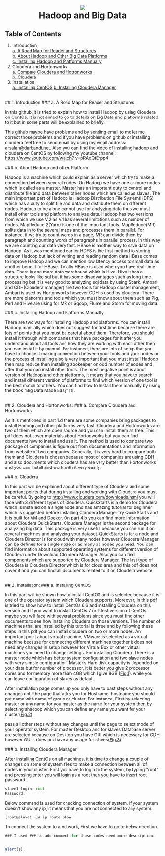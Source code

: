 <h1 align="center">
  <img align="center" src="https://github.com/asikhalaban/Big_Data/blob/master/img/cloud.png?raw=true">
<br>
  Hadoop and Big Data
</h1>

## Table of Contents

1. Introduction<br>
[a. A Road Map for Reader and Structures](#structures)  
[b. About Hadoop and Other Big Data Platforms](#hadoop)  
[c. Installing Hadoop and Platforms Manually](#manually)  
2. Cloudera and Hortonworks<br>
[a. Compare Cloudera and Hotronworks](#c_vs_h)  
[b. Cloudera](#cloudera)  
3. Installation<br>
[a. Installing CentOS](#centos)
[b. Installing Cloudera Manager](#manager)

<br>
## 1. Introduction
<a name="structures"/>
### a. A Road Map for Reader and Structures

In this github, it is tried to explain how to install Hadoop by using Cloudera on CentOs. It is not aimed to go to details on Big Data and platforms related to it but in some parts will be explained to briefly. 

This github maybe have problems and by sending email to me let me correct those problems and if you have problems on github or installing cloudera feel free to send email by using my email address: arsalan@darbandi.net. Also you can find the video of installing hadoop and cloudera on CentOS by following my youtube channel: https://www.youtube.com/watch? v=pRAdQtErpp4

<a name="hadoop">
### b. About Hadoop and other Platform

Hadoop is a machine which could explain as a server which try to make a connection between several nodes. On Hadoop we have one or more nodes which is called as a master. Master has an important duty to control and distribute file and data between other nodes which are called as slaves. The main important part of Hadoop is Hadoop Distribution File System(HDFS) which has a duty to split file and data and distribute them on different nodes. Hadoop to be alone cannot use for analyzing data thus we must install other tools and platform to analyze data. Hadoop has two versions from which we use V.2 as V.1 has several limitations such as number of nodes. MapReduce 2(Yarn) is one of the important tools. MapReduce(MR) splits data in to the
several maps and processes them in parallel. For instance, if we try to count words in a page, MR can divide them by paragraph and counting words of paragraphs in parallel process. In this way we are counting our data very fast.
HBase is another way to save data on Hadoop. As it was mentioned earlier HDFS is the first method to storing data on Hadoop but lack of writing and reading random data HBase comes to improve Hadoop and we can mention low latency access to small data as another benefit for HBase. Totally HBase is used when you have real-time data. There is one more data warehouse which is Hive. Hive it has a structure looks like sql but it has some disadvantages such as long time processing but it is very good to analyzing sql data by using Spark.
Ambari and CDH(Cloudera manager) are two tools for Hadoop cluster management, Ambari is used by Hortonworks however CDH is used by cloudera. There are more platforms and tools which you must know about them such as Pig, Perl and Hive are using for MR or Sqoop, Flume and Storm for moving data.

<a name="manually">
### c. Installing Hadoop and Platforms Manually

There are two ways for installing Hadoop and platforms. You can install Hadoop manually which does not suggest for first time because there are lots of points that you must be careful about them. Therefore, you should install it through with companies that have packages for it after you understand about all tools and how they are working with each other then you can install it by manual. For instance, there are lots of setup that you have to change it making connection between your tools and your nodes or the process of installing also is very important that you must install Hadoop then map reduce then installing zookeeper on odd number of nodes and after that you can install other tools. The most negative point is about version of Hadoop and other platforms, it means that you have to search and install different version of platforms to find which version of one tool is the best match to others. You can find how to Install them manually by using the book “Big Data Made Easy”[1].

<br>
## 2. Cloudera and Hortonworks:
<a name="c_vs_h"/>
### a. Compare Cloudera and Hortonworks

As It is mentioned in part 1.d there are some companies bring packages to
install Hadoop and other platforms very fast. Cloudera and Hortonworks
are two of them which are open source and you can install them as free.
This pdf does not cover materials about Hortonworks but you can find
documents how to install and use it. The method is used to compare two package of companies is figure out from documentations and information from website of two companies. Generally, it is very hard to compare both them and Cloudera is chosen because most of companies are using CDH and also documents which cloudera has are very better than Hortonworks and you can install and work with it very easily.

<a name="cloudera">
### b. Cloudera

In this part will be explained about different type of Cloudera and some important points that during installing and working with Cloudera you must be careful.
By going to http://www.cloudera.com/downloads.html you will face with 3 different
types of Cloudera. QuickStarts is a demo for Cloudera which is installed on a single node and has amazing tutorial for beginner which is suggested before installing Cloudera Manager try QuickStarts and It is built for VM and Docker. On part 4.b you can find more information about Cloudera QuickStarts.
Cloudera Manager is the second package for analyzing big data. This package is very useful because you can run it on several machines and analyzing your dataset. QuickStarts is for a node and Cloudera Director is for cloud with many nodes however Cloudera Manager can be defined for a single node or as many as nodes you need. You can find information about supported operating systems for different version of Cloudera under Download Cloudera Manager. Also you can find components which are supported by Cloudera Manager.
The last type of Cloudera is Cloudera Director which is for cloud area and this pdf does not cover it and you can find all documents related to it on Cloudera website.


<br>
## 2. Installation:
<a name="centos"/>
### a. Installing CentOS

In this part will be shown how to install CentOS and is selected because it is one of the operator system which Cloudera supports. Moreover, in this pdf is tried to show how to install CentOs 6.6 and installing Cloudera on this version and if you want to install CentOs 7 or latest version of CentOs maybe you will face with several problems since you must find other documents to see how installing Cloudera on those versions. The number of machines that are installed by this tutorial is three and by following these steps in this pdf you can install cloudera on two or more nodes. An important point about virtual machine, VMware is selected as a virtual machine because for connecting different machines
together it does not need any changes in setup however for Virtual Box or other virtual machines you need to change settings.
For installing Cloudera, There is a master node which has better system configuration and two slave nodes with very simple configuration.
Master’s Hard disk capacity is depended on your data but for number of processor, it is better you give 2 processor cores and for memory more than 4GB which I give 8GB ([Fig.1](https://github.com/asikhalaban/Big_Data/blob/master/img/Fig.1.png?raw=true)). while you can leave configuration of slaves as default.

After installation page comes up you only have to past steps without any changes until the page that asks you for Hostname. 
hostname you should put name with name of group or cluster. For instance, First by selecting master or any name for you master as the name for your system then by selecting shadoop which you can define any name you want for your cluster([Fig.2](https://github.com/asikhalaban/Big_Data/blob/master/img/Fig.2.png?raw=true)).

pass all other steps without any changes until the page to select mode of your operator system. For master Desktop and for slaves Database server are selected because on Desktop you have GUI which is necessary for CDH however GUI it does not have any usage for slaves([Fig.3](https://github.com/asikhalaban/Big_Data/blob/master/img/Fig.3.png?raw=true)).



<a name="manager">
### b. Installing Cloudera Manager

After installing CentOs on all machines, it is time to change a couple of changes on some of system files to make a connection between all of nodes in your cluster.
First you have to login to the system, by typing "root" and pressing enter you will login as a root then you have to insert root password.
```javascript
slave1 login: root
Password: 
```
Below command is used for checking connection of system. If your system doesn't show any ip, it means that you are not connected to any system. 
```javascript
[root@slave1 ~]# ip route show
```
To connect the system to a network, First we have to go to below direction. 
```javascript
### I used ### to add comment for those codes need more description. 


alert(s);
```
